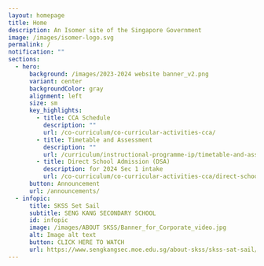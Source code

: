 ```yaml
---
layout: homepage
title: Home
description: An Isomer site of the Singapore Government
image: /images/isomer-logo.svg
permalink: /
notification: ""
sections:
  - hero:
      background: /images/2023-2024 website banner_v2.png
      variant: center
      backgroundColor: gray
      alignment: left
      size: sm
      key_highlights:
        - title: CCA Schedule
          description: ""
          url: /co-curriculum/co-curricular-activities-cca/
        - title: Timetable and Assessment
          description: ""
          url: /curriculum/instructional-programme-ip/timetable-and-assessment/
        - title: Direct School Admission (DSA)
          description: for 2024 Sec 1 intake
          url: /co-curriculum/co-curricular-activities-cca/direct-school-admission-dsa/
      button: Announcement
      url: /announcements/
  - infopic:
      title: SKSS Set Sail
      subtitle: SENG KANG SECONDARY SCHOOL
      id: infopic
      image: /images/ABOUT SKSS/Banner_for_Corporate_video.jpg
      alt: Image alt text
      button: CLICK HERE TO WATCH
      url: https://www.sengkangsec.moe.edu.sg/about-skss/skss-sat-sail/
---
```


